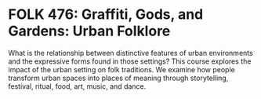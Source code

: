# FOLK 476: Graffiti, Gods, and Gardens: Urban Folklore

What is the relationship between distinctive features of urban environments and the expressive forms found in those settings? This course explores the impact of the urban setting on folk traditions. We examine how people transform urban spaces into places of meaning through storytelling, festival, ritual, food, art, music, and dance.